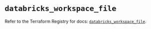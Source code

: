# `databricks_workspace_file`

Refer to the Terraform Registry for docs: [`databricks_workspace_file`](https://registry.terraform.io/providers/databricks/databricks/1.48.2/docs/resources/workspace_file).
